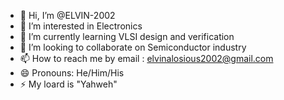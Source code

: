 - 👋 Hi, I’m @ELVIN-2002
- 👀 I’m interested in Electronics 
- 🌱 I’m currently learning VLSI design and verification 
- 💞️ I’m looking to collaborate on Semiconductor industry 
- 📫 How to reach me by email : elvinalosious2002@gmail.com
- 😄 Pronouns: He/Him/His
- ⚡ My loard is "Yahweh"

<!---
ELVIN-2002/ELVIN-2002 is a ✨ special ✨ repository because its `README.md` (this file) appears on your GitHub profile.
You can click the Preview link to take a look at your changes.
--->
